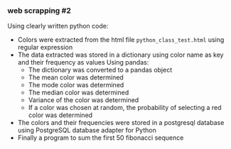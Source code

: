 ### web scrapping #2

Using clearly written python code:
- Colors were extracted from the html file `python_class_test.html` using regular expression
- The data extracted was stored in a dictionary using color name as key and their frequency as values
    Using pandas:
    - The dictionary was converted to a pandas object
    - The mean color was determined
    - The mode color was determined
    - The median color was determined
    - Variance of the color was determined
    - If a color was chosen at random, the probability of selecting a red color was determined
- The colors and their frequencies were stored in a postgresql database using PostgreSQL database adapter for Python
- Finally a program to sum the first 50 fibonacci sequence